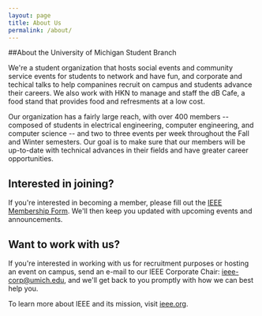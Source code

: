 ```yaml
---
layout: page
title: About Us
permalink: /about/
---
```


##About the University of Michigan Student Branch

We're a student organization that hosts social events and community service events for students to network and have fun, and corporate and techical talks to help companines recruit on campus and students advance their careers. We also work with HKN to manage and staff the dB Cafe, a food stand that provides food and refresments at a low cost.

Our organization has a fairly large reach, with over 400 members -- composed of students in electrical engineering, computer engineering, and computer science -- and two to three events per week throughout the Fall and Winter semesters. Our goal is to make sure that our members will be up-to-date with technical advances in their fields and have greater career opportunities.


## Interested in joining?

If you're interested in becoming a member, please fill out the [IEEE Membership Form](http://goo.gl/forms/1BWevBzmrV). We'll then keep you updated with upcoming events and announcements.

## Want to work with us? 

If you're interested in working with us for recruitment purposes or hosting an event on campus, send an e-mail to our IEEE Corporate Chair: [ieee-corp@umich.edu](mailto:ieee-corp@umich.edu), and we'll get back to you promptly with how we can best help you. 


To learn more about IEEE and its mission, visit [ieee.org](http://www.ieee.org).

